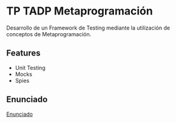# TP TADP Metaprogramación

Desarrollo de un Framework de Testing mediante la utilización de conceptos de Metaprogramación.

## Features
- Unit Testing
- Mocks
- Spies

## Enunciado

[Enunciado](https://docs.google.com/document/d/1-ph4ETb20CxWG3V-jXf2Iwufx0psFiK4aRTIBdqc6Gc/edit?tab=t.0)
